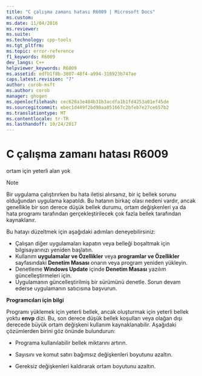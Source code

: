 ```yaml
---
title: "C çalışma zamanı hatası R6009 | Microsoft Docs"
ms.custom: 
ms.date: 11/04/2016
ms.reviewer: 
ms.suite: 
ms.technology: cpp-tools
ms.tgt_pltfrm: 
ms.topic: error-reference
f1_keywords: R6009
dev_langs: C++
helpviewer_keywords: R6009
ms.assetid: edfb1f8b-3807-48f4-a994-318923b747ae
caps.latest.revision: "7"
author: corob-msft
ms.author: corob
manager: ghogen
ms.openlocfilehash: cec620a3e484b31b3acdfa1b1fd4253a01ef45de
ms.sourcegitcommit: ebec1d449f2bd98aa851667c2bfeb7e27ce657b2
ms.translationtype: MT
ms.contentlocale: tr-TR
ms.lasthandoff: 10/24/2017
---
```

# <a name="c-runtime-error-r6009"></a>C çalışma zamanı hatası R6009
ortam için yeterli alan yok  
  
> [!NOTE]
>  Bir uygulama çalıştırırken bu hata iletisi alırsanız, bir iç bellek sorunu olduğundan uygulama kapatıldı. Bu hatanın birkaç olası nedeni vardır, ancak genellikle bir son derece düşük bellek durumu, ortam değişkenleri ya da hata programı tarafından gerçekleştirilecek çok fazla bellek tarafından kaynaklanır.  
>   
>  Bu hatayı düzeltmek için aşağıdaki adımları deneyebilirsiniz:  
>   
>  -   Çalışan diğer uygulamaları kapatın veya belleği boşaltmak için bilgisayarınızı yeniden başlatın.  
> -   Kullanım **uygulamalar ve Özellikler** veya **programlar ve Özellikler** sayfasındaki **Denetim Masası** onarın veya program yeniden yükleyin.  
> -   Denetleme **Windows Update** içinde **Denetim Masası** yazılım güncelleştirmeleri için.  
> -   Uygulamanın güncelleştirilmiş bir sürümünü denetle. Sorun devam ederse uygulamanın satıcısına başvurun.  
  
 **Programcıları için bilgi**  
  
 Programı yüklemek için yeterli bellek, ancak oluşturmak için yeterli bellek yoktu **envp** dizi.  Bu, son derece düşük bellek koşulları veya olağan dışı derecede büyük ortam değişkeni kullanım kaynaklanabilir. Aşağıdaki çözümlerden birini göz önünde bulundurun:  
  
-   Programa kullanılabilir bellek miktarını artırın.  
  
-   Sayısını ve komut satırı bağımsız değişkenleri boyutunu azaltın.  
  
-   Gereksiz değişkenleri kaldırarak ortam boyutunu azaltın.